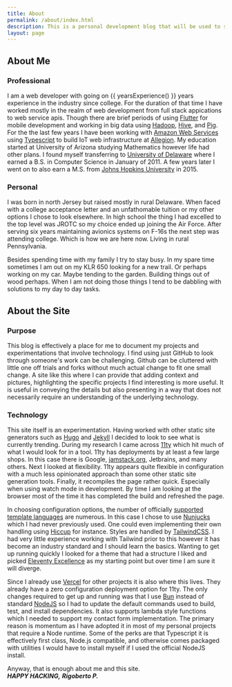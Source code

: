 ```yaml
---
title: About
permalink: /about/index.html
description: This is a personal development blog that will be used to showcase any interesting work I have been doing.
layout: page
---
```


## About Me

### Professional

I am a web developer with going on {{ yearsExperience() }} years experience in the industry since college. For the duration of that time I have worked mostly in the realm of web development from full stack appications to web service apis. Though there are brief periods of using [Flutter](https://flutter.dev/) for mobile development and working in big data using [Hadoop](https://hadoop.apache.org), [Hive](https://hive.apache.org/), and [Pig](https://pig.apache.org/). For the the last few years I have been working with [Amazon Web Services](https://aws.amazon.com/) using [Typescript](https://www.typescriptlang.org/) to build IoT web infrastructure at [Allegion](https://www.allegion.com/corp/en/index.html). My education started at University of Arizona studying Mathematics however life had other plans. I found myself transferring to [University of Delaware](https://www.udel.edu) where I earned a B.S. in Computer Science in January of 2011. A few years later I went on to also earn a M.S. from [Johns Hopkins University](https://www.jhu.edu/) in 2015.

### Personal

I was born in north Jersey but raised mostly in rural Delaware. When faced with a college acceptance letter and an unfathomable tuition or my other options I chose to look elsewhere. In high school the thing I had excelled to the top level was JROTC so my choice ended up joining the Air Force. After serving six years maintaining avionics systems on F-16s the next step was attending college. Which is how we are here now. Living in rural Pennsylvania.

Besides spending time with my family I try to stay busy. In my spare time sometimes I am out on my KLR 650 looking for a new trail. Or perhaps working on my car. Maybe tending to the garden. Building things out of wood perhaps. When I am not doing those things I tend to be dabbling with solutions to my day to day tasks.

## About the Site

### Purpose
This blog is effectively a place for me to document my projects and experimentations that involve technology. I find using just GitHub to look through someone's work can be challenging. Github can be cluttered with little one off trials and forks without much actual change to fit one small change. A site like this where I can provide that adding context and pictures, highlighting the specific projects I find interesting is more useful. It is useful in conveying the details but also presenting in a way that does not necessarily require an understanding of the underlying technology.

### Technology
This site itself is an experimentation. Having worked with other static site generators such as [Hugo](https://gohugo.io/) and [Jekyll](https://jekyllrb.com/) I decided to look to see what is currently trending. During my research I came across [11ty](https://www.11ty.dev/) which hit much of what I would look for in a tool. 11ty has deployments by at least a few large shops. In this case there is Google, [jamstack.org](https://jamstack.org), Jetbrains, and many others. Next I looked at flexibility. 11ty appears quite flexible in configuration with a much less opinionated approach than some other static site generation tools. Finally, it recompiles the page rather quick. Especially when using watch mode in development. By time I am looking at the browser most of the time it has completed the build and refreshed the page.

In choosing configuration options, the number of officially [supported template languages](https://www.11ty.dev/docs/languages/) are numerous. In this case I chose to use [Nunjucks](https://mozilla.github.io/nunjucks/) which I had never previously used. One could even implementing their own handling using [Hiccup](https://github.com/weavejester/hiccup) for instance. Styles are handled by [TailwindCSS](https://tailwindcss.com/). I had very little experience working with Tailwind prior to this however it has become an industry standard and I should learn the basics. Wanting to get up running quickly I looked for a theme that had a structure I liked and picked [Eleventy Excellence](https://github.com/madrilene/eleventy-excellent/) as my starting point but over time I am sure it will diverge.

Since I already use [Vercel](https://vercel.com/) for other projects it is also where this lives. They already have a zero configuration deployment option for 11ty. The only changes required to get up and running was that I use [Bun](https://bun.sh) instead of standard [NodeJS](https://nodejs.org/) so I had to update the default commands used to build, test, and install dependencies. It also supports lambda style functions which I needed to support my contact form implementation. The primary reason is momentum as I have adopted it in most of my personal projects that require a Node runtime. Some of the perks are that Typescript it is effectively first class, Node.js compatible, and otherwise comes packaged with utilities I would have to install myself if I used the official NodeJS install.

Anyway, that is enough about me and this site.
<br />
_**HAPPY HACKING,**_
_**Rigoberto P.**_
